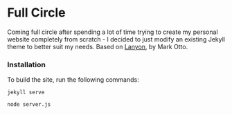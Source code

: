 # Full Circle

Coming full circle after spending a lot of time trying to create my personal website completely from scratch - I decided to just modify an existing Jekyll theme to better suit my needs. Based on [Lanyon](https://github.com/poole/lanyon), by Mark Otto.

### Installation

To build the site, run the following commands:

`jekyll serve`

`node server.js`
